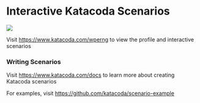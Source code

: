 # Interactive Katacoda Scenarios

[![](http://shields.katacoda.com/katacoda/wperng/count.svg)](https://www.katacoda.com/wperng "Get your profile on Katacoda.com")

Visit https://www.katacoda.com/wperng to view the profile and interactive scenarios

### Writing Scenarios
Visit https://www.katacoda.com/docs to learn more about creating Katacoda scenarios

For examples, visit https://github.com/katacoda/scenario-example
